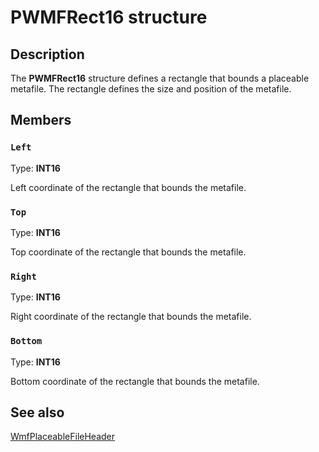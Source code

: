 # PWMFRect16 structure

## Description

The **PWMFRect16** structure defines a rectangle that bounds a placeable metafile. The rectangle defines the size and position of the metafile.

## Members

### `Left`

Type: **INT16**

Left coordinate of the rectangle that bounds the metafile.

### `Top`

Type: **INT16**

Top coordinate of the rectangle that bounds the metafile.

### `Right`

Type: **INT16**

Right coordinate of the rectangle that bounds the metafile.

### `Bottom`

Type: **INT16**

Bottom coordinate of the rectangle that bounds the metafile.

## See also

[WmfPlaceableFileHeader](https://learn.microsoft.com/windows/desktop/api/gdiplusmetaheader/ns-gdiplusmetaheader-wmfplaceablefileheader)